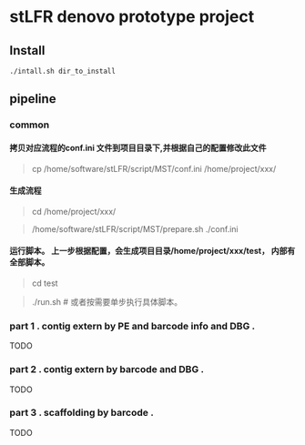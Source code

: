 # stLFR denovo prototype project

## Install
    
    ./intall.sh dir_to_install
    

## pipeline 


### common

####	拷贝对应流程的conf.ini 文件到项目目录下,并根据自己的配置修改此文件

>cp /home/software/stLFR/script/MST/conf.ini /home/project/xxx/

####	生成流程

> cd  /home/project/xxx/
 
> /home/software/stLFR/script/MST/prepare.sh ./conf.ini

#### 运行脚本。 上一步根据配置，会生成项目目录/home/project/xxx/test， 内部有全部脚本。

> cd test

> ./run.sh # 或者按需要单步执行具体脚本。


### part 1 . contig extern by PE and barcode info and DBG .

TODO

### part 2 . contig extern by barcode and DBG .

TODO 

### part 3 . scaffolding by barcode .

TODO 

